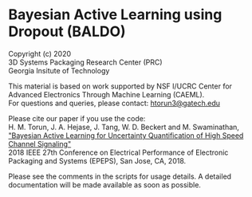 # Bayesian Active Learning using Dropout (BALDO)

Copyright (c) 2020 <br />
3D Systems Packaging Research Center (PRC) <br />
Georgia Insitute of Technology <br />

This material is based on work supported by NSF I/UCRC Center for Advanced Electronics Through Machine Learning (CAEML).<br />
For questions and queries, please contact: htorun3@gatech.edu <br />

Please cite our paper if you use the code: <br />
H. M. Torun, J. A. Hejase, J. Tang, W. D. Beckert and M. Swaminathan, <br />
["Bayesian Active Learning for Uncertainty Quantification of High Speed Channel Signaling"](https://ieeexplore.ieee.org/document/8534251) <br />
2018 IEEE 27th Conference on Electrical Performance of Electronic Packaging and Systems (EPEPS), San Jose, CA, 2018. <br />


Please see the comments in the scripts for usage details. A detailed documentation will be made available as soon as possible.